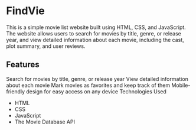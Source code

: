 # FindVie
This is a simple movie list website built using HTML, CSS, and JavaScript. The website allows users to search for movies by title, genre, or release year, and view detailed information about each movie, including the cast, plot summary, and user reviews.

## Features

Search for movies by title, genre, or release year View detailed information about each movie Mark movies as favorites and keep track of them Mobile-friendly design for easy access on any device Technologies Used
- HTML
- CSS
- JavaScript
- The Movie Database API
